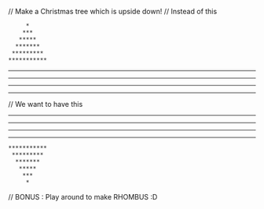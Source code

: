 // Make a Christmas tree which is upside down!
// Instead of this

         *
        ***
       *****
      *******
     *********
    ***********
   *************
  ***************
 *****************
*******************

// We want to have this

*******************
 *****************
  ***************
   *************
    ***********
     *********
      *******
       *****
        ***
         *

// BONUS : Play around to make RHOMBUS :D